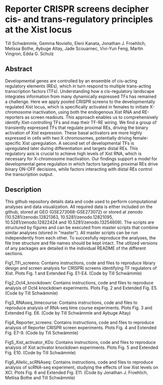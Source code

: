 # Reporter CRISPR screens decipher cis- and trans-regulatory principles at the Xist locus
Till Schwämmle, Gemma Noviello, Eleni Kanata, Jonathan J. Froehlich, Melissa Bothe, Aybuge Altay, Jade Scouarnec, Vivi-Yun Feng, Martin Vingron, Edda G. Schulz

## Abstract
Developmental genes are controlled by an ensemble of cis-acting regulatory elements (REs), which in turn respond to multiple trans-acting transcription factors (TFs). Understanding how a cis-regulatory landscape integrates information from many dynamically expressed TFs has remained a challenge. Here we apply pooled CRISPR screens to the developmentally regulated Xist locus, which is specifically activated in females to initiate X-chromosome inactivation, using both the endogenous Xist RNA and RE-reporters as screen readouts. This approach enables us to comprehensively identify Xist-controlling TFs and map their TF-RE wiring. We find a group of transiently expressed TFs that regulate proximal REs, driving the binary activation of Xist expression. These basal activators are more highly expressed in cells with two X chromosomes, potentially driving female-specific Xist upregulation. A second set of developmental TFs is upregulated later during differentiation and targets distal REs. This regulatory axis is crucial to achieve high levels of Xist RNA, which is necessary for X-chromosome inactivation. Our findings support a model for developmental gene regulation in which factors targeting proximal REs drive binary ON-OFF decisions, while factors interacting with distal REs control the transcription output.

## Description

This github repository details data and code used to perform computational analyses and data visualization. All required data is either included on the github, stored at GEO (GSE273068-GSE273072) or stored at zenodo (10.5281/zenodo.12821363, 10.5281/zenodo.12821095, 10.5281/zenodo.12822424 and 10.5281/zenodo.13254609). 
The scripts are structured by figures and can be executed from master scripts that combine similar analyses (stored in "master"). All master scripts can be run independently from each other. To succesfully reproduce the analyses, the file tree structure and file names should be kept intact. The utilized versions of any packages are detailed in the individual README of the different sections. 

Fig1_TFi_screens: Contains instructions, code and files to reproduce library design and screen analysis for CRISPRi screens identifying TF regulators of Xist. Plots Fig. 1 and Extended Fig. E1-E4. (Code by Till Schwämmle)

Fig2_Oct4_knockdown: Contains instructions, code and files to reproduce analysis of Oct4 knockdown experiments. Plots Fig. 2 and Extended Fig. E5. (Code by Till Schwämmle)

Fig3_RNAseq_timecourse: Contains instructions, code and files to reproduce analysis of RNA-seq time course experiments. Plots Fig. 3 and Extended Fig. E6. (Code by Till Schwämmle and Aybuge Altay)

Fig4_Reporter_screens: Contains instructions, code and files to reproduce analysis of Reporter CRISPR screen experiments. Plots Fig. 4 and Extended Fig. E7-9. (Code by Till Schwämmle)

Fig5_Xist_activator_KDs: Contains instructions, code and files to reproduce analysis of Xist activator knockdown experiments. Plots Fig. 5 and Extended Fig. E10. (Code by Till Schwämmle)

Fig6_Allelic_scRNAseq: Contains instructions, code and files to reproduce analysis of scRNA-seq experiment, studying the effects of low Xist levels on XCI. Plots Fig. 6 and Extended Fig. E11. (Code by Jonathan J. Froehlich, Mellisa Bothe and Till Schwämmle)
